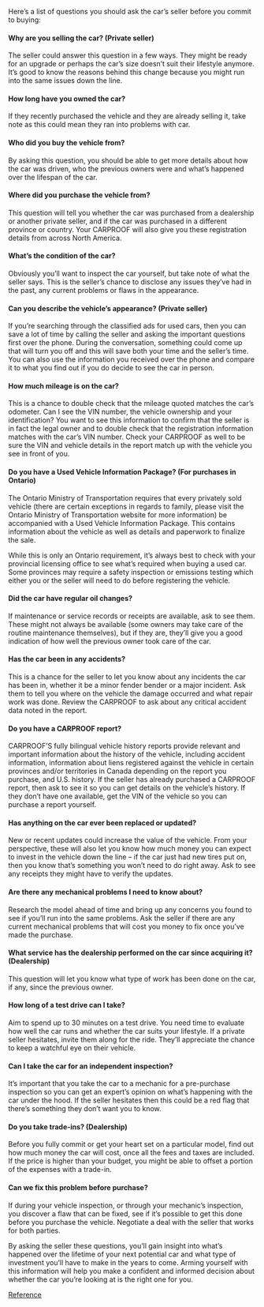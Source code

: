 Here’s a list of questions you should ask the car’s seller before you commit to buying:

#### Why are you selling the car? (Private seller)

The seller could answer this question in a few ways. They might be ready for an upgrade or perhaps the car’s size doesn’t suit their lifestyle anymore. It’s good to know the reasons behind this change because you might run into the same issues down the line.

#### How long have you owned the car?

If they recently purchased the vehicle and they are already selling it, take note as this could mean they ran into problems with car.

#### Who did you buy the vehicle from?

By asking this question, you should be able to get more details about how the car was driven, who the previous owners were and what’s happened over the lifespan of the car.

#### Where did you purchase the vehicle from?

This question will tell you whether the car was purchased from a dealership or another private seller, and if the car was purchased in a different province or country. Your CARPROOF will also give you these registration details from across North America.

#### What’s the condition of the car?

Obviously you’ll want to inspect the car yourself, but take note of what the seller says. This is the seller’s chance to disclose any issues they’ve had in the past, any current problems or flaws in the appearance.

#### Can you describe the vehicle’s appearance? (Private seller)

If you’re searching through the classified ads for used cars, then you can save a lot of time by calling the seller and asking the important questions first over the phone. During the conversation, something could come up that will turn you off and this will save both your time and the seller’s time. You can also use the information you received over the phone and compare it to what you find out if you do decide to see the car in person.

#### How much mileage is on the car?

This is a chance to double check that the mileage quoted matches the car’s odometer. Can I see the VIN number, the vehicle ownership and your identification? You want to see this information to confirm that the seller is in fact the legal owner and to double check that the registration information matches with the car’s VIN number. Check your CARPROOF as well to be sure the VIN and vehicle details in the report match up with the vehicle you see in front of you.

#### Do you have a Used Vehicle Information Package? (For purchases in Ontario)

The Ontario Ministry of Transportation requires that every privately sold vehicle (there are certain exceptions in regards to family, please visit the Ontario Ministry of Transportation website for more information) be accompanied with a Used Vehicle Information Package. This contains information about the vehicle as well as details and paperwork to finalize the sale.

While this is only an Ontario requirement, it’s always best to check with your provincial licensing office to see what’s required when buying a used car. Some provinces may require a safety inspection or emissions testing which either you or the seller will need to do before registering the vehicle.

#### Did the car have regular oil changes?

If maintenance or service records or receipts are available, ask to see them. These might not always be available (some owners may take care of the routine maintenance themselves), but if they are, they’ll give you a good indication of how well the previous owner took care of the car.

#### Has the car been in any accidents?

This is a chance for the seller to let you know about any incidents the car has been in, whether it be a minor fender bender or a major incident. Ask them to tell you where on the vehicle the damage occurred and what repair work was done. Review the CARPROOF to ask about any critical accident data noted in the report.


#### Do you have a CARPROOF report?

CARPROOF’S fully bilingual vehicle history reports provide relevant and important information about the history of the vehicle, including accident information, information about liens registered against the vehicle in certain provinces and/or territories in Canada depending on the report you purchase, and U.S. history. If the seller has already purchased a CARPROOF report, then ask to see it so you can get details on the vehicle’s history. If they don’t have one available, get the VIN of the vehicle so you can purchase a report yourself.

#### Has anything on the car ever been replaced or updated?

New or recent updates could increase the value of the vehicle. From your perspective, these will also let you know how much money you can expect to invest in the vehicle down the line – if the car just had new tires put on, then you know that’s something you won’t need to do right away. Ask to see any receipts they might have to verify the updates.

#### Are there any mechanical problems I need to know about?

Research the model ahead of time and bring up any concerns you found to see if you’ll run into the same problems. Ask the seller if there are any current mechanical problems that will cost you money to fix once you’ve made the purchase.

#### What service has the dealership performed on the car since acquiring it? (Dealership)

This question will let you know what type of work has been done on the car, if any, since the previous owner.

#### How long of a test drive can I take?

Aim to spend up to 30 minutes on a test drive. You need time to evaluate how well the car runs and whether the car suits your lifestyle. If a private seller hesitates, invite them along for the ride. They’ll appreciate the chance to keep a watchful eye on their vehicle.

#### Can I take the car for an independent inspection?

It’s important that you take the car to a mechanic for a pre-purchase inspection so you can get an expert’s opinion on what’s happening with the car under the hood. If the seller hesitates then this could be a red flag that there’s something they don’t want you to know.

#### Do you take trade-ins? (Dealership)

Before you fully commit or get your heart set on a particular model, find out how much money the car will cost, once all the fees and taxes are included. If the price is higher than your budget, you might be able to offset a portion of the expenses with a trade-in.

#### Can we fix this problem before purchase?

If during your vehicle inspection, or through your mechanic’s inspection, you discover a flaw that can be fixed, see if it’s possible to get this done before you purchase the vehicle. Negotiate a deal with the seller that works for both parties.

By asking the seller these questions, you’ll gain insight into what’s happened over the lifetime of your next potential car and what type of investment you’ll have to make in the years to come. Arming yourself with this information will help you make a confident and informed decision about whether the car you’re looking at is the right one for you.

[Reference](https://www.carproof.com/resource-centre/articles/top-questions-to-ask-before-you-buy-your-next-car)
